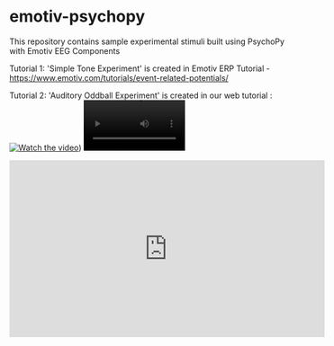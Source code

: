 # emotiv-psychopy
This repository contains sample experimental stimuli built using PsychoPy with Emotiv EEG Components

Tutorial 1:
'Simple Tone Experiment' is created in Emotiv ERP Tutorial - https://www.emotiv.com/tutorials/event-related-potentials/

Tutorial 2:
'Auditory Oddball Experiment' is created in our web tutorial : 
[![Watch the video](https://img.youtube.com/vi/T-D1KVIuvjA/maxresdefault.jpg)](https://www.youtube.com/watch?v=rRoqGa4PoN8))
<video src='https://www.youtube.com/watch?v=rRoqGa4PoN8' width=180/>

<iframe width="560" height="315" src="https://www.youtube.com/embed/rRoqGa4PoN8" title="YouTube video player" frameborder="0" allow="accelerometer; autoplay; clipboard-write; encrypted-media; gyroscope; picture-in-picture; web-share" allowfullscreen></iframe>
